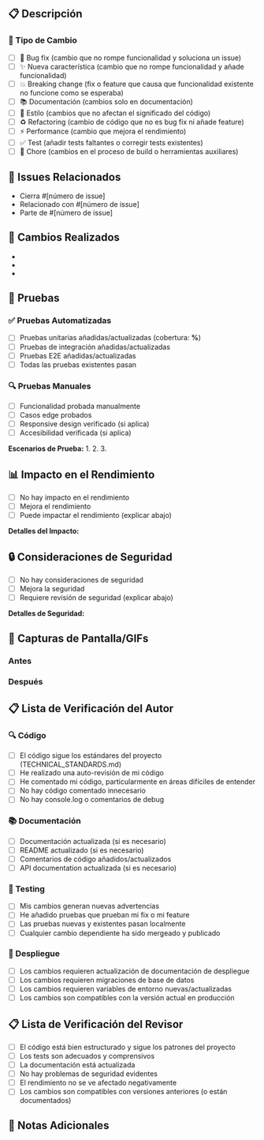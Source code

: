 ## 📋 Descripción
<!-- Proporciona una descripción clara y concisa de los cambios realizados -->

### 🎯 Tipo de Cambio
- [ ] 🐛 Bug fix (cambio que no rompe funcionalidad y soluciona un issue)
- [ ] ✨ Nueva característica (cambio que no rompe funcionalidad y añade funcionalidad)
- [ ] 💥 Breaking change (fix o feature que causa que funcionalidad existente no funcione como se esperaba)
- [ ] 📚 Documentación (cambios solo en documentación)
- [ ] 🎨 Estilo (cambios que no afectan el significado del código)
- [ ] ♻️ Refactoring (cambio de código que no es bug fix ni añade feature)
- [ ] ⚡ Performance (cambio que mejora el rendimiento)
- [ ] ✅ Test (añadir tests faltantes o corregir tests existentes)
- [ ] 🔧 Chore (cambios en el proceso de build o herramientas auxiliares)

## 🔗 Issues Relacionados
<!-- Enlaza los issues relacionados usando palabras clave -->
- Cierra #[número de issue]
- Relacionado con #[número de issue]
- Parte de #[número de issue]

## 📝 Cambios Realizados
<!-- Lista detallada de los cambios realizados -->
- 
- 
- 

## 🧪 Pruebas
### ✅ Pruebas Automatizadas
- [ ] Pruebas unitarias añadidas/actualizadas (cobertura: __%__)
- [ ] Pruebas de integración añadidas/actualizadas
- [ ] Pruebas E2E añadidas/actualizadas
- [ ] Todas las pruebas existentes pasan

### 🔍 Pruebas Manuales
- [ ] Funcionalidad probada manualmente
- [ ] Casos edge probados
- [ ] Responsive design verificado (si aplica)
- [ ] Accesibilidad verificada (si aplica)

**Escenarios de Prueba:**
1. 
2. 
3. 

## 📊 Impacto en el Rendimiento
- [ ] No hay impacto en el rendimiento
- [ ] Mejora el rendimiento
- [ ] Puede impactar el rendimiento (explicar abajo)

**Detalles del Impacto:**
<!-- Si hay impacto en rendimiento, explica aquí -->

## 🔒 Consideraciones de Seguridad
- [ ] No hay consideraciones de seguridad
- [ ] Mejora la seguridad
- [ ] Requiere revisión de seguridad (explicar abajo)

**Detalles de Seguridad:**
<!-- Si hay consideraciones de seguridad, explica aquí -->

## 📱 Capturas de Pantalla/GIFs
<!-- Si los cambios afectan la UI, incluye capturas de pantalla o GIFs -->

### Antes
<!-- Captura del estado anterior -->

### Después
<!-- Captura del nuevo estado -->

## 📋 Lista de Verificación del Autor
### 🔍 Código
- [ ] El código sigue los estándares del proyecto (TECHNICAL_STANDARDS.md)
- [ ] He realizado una auto-revisión de mi código
- [ ] He comentado mi código, particularmente en áreas difíciles de entender
- [ ] No hay código comentado innecesario
- [ ] No hay console.log o comentarios de debug

### 📚 Documentación
- [ ] Documentación actualizada (si es necesario)
- [ ] README actualizado (si es necesario)
- [ ] Comentarios de código añadidos/actualizados
- [ ] API documentation actualizada (si es necesario)

### 🧪 Testing
- [ ] Mis cambios generan nuevas advertencias
- [ ] He añadido pruebas que prueban mi fix o mi feature
- [ ] Las pruebas nuevas y existentes pasan localmente
- [ ] Cualquier cambio dependiente ha sido mergeado y publicado

### 🚀 Despliegue
- [ ] Los cambios requieren actualización de documentación de despliegue
- [ ] Los cambios requieren migraciones de base de datos
- [ ] Los cambios requieren variables de entorno nuevas/actualizadas
- [ ] Los cambios son compatibles con la versión actual en producción

## 📋 Lista de Verificación del Revisor
- [ ] El código está bien estructurado y sigue los patrones del proyecto
- [ ] Los tests son adecuados y comprensivos
- [ ] La documentación está actualizada
- [ ] No hay problemas de seguridad evidentes
- [ ] El rendimiento no se ve afectado negativamente
- [ ] Los cambios son compatibles con versiones anteriores (o están documentados)

## 📝 Notas Adicionales
<!-- Cualquier información adicional que sea relevante para los revisores -->

